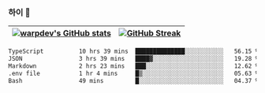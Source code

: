 
### 하이 👋
[![warpdev's GitHub stats](https://github-readme-stats.vercel.app/api?username=warpdev&show_icons=true&theme=vue-dark)](#) |[![GitHub Streak](https://github-readme-streak-stats.herokuapp.com/?user=warpdev&theme=dark)](#)
--- | --- |
<!--START_SECTION:waka-->

```txt
TypeScript          10 hrs 39 mins  ██████████████░░░░░░░░░░░   56.15 %
JSON                3 hrs 39 mins   ████▓░░░░░░░░░░░░░░░░░░░░   19.28 %
Markdown            2 hrs 23 mins   ███░░░░░░░░░░░░░░░░░░░░░░   12.62 %
.env file           1 hr 4 mins     █▒░░░░░░░░░░░░░░░░░░░░░░░   05.63 %
Bash                49 mins         █░░░░░░░░░░░░░░░░░░░░░░░░   04.37 %
```

<!--END_SECTION:waka-->

<!--
**warpdev/warpdev** is a ✨ _special_ ✨ repository because its `README.md` (this file) appears on your GitHub profile.

Here are some ideas to get you started:

- 🔭 I’m currently working on ...
- 🌱 I’m currently learning ...
- 👯 I’m looking to collaborate on ...
- 🤔 I’m looking for help with ...
- 💬 Ask me about ...
- 📫 How to reach me: ...
- 😄 Pronouns: ...
- ⚡ Fun fact: ...
-->
